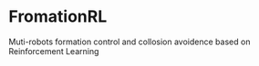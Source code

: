 # FromationRL
Muti-robots formation control and collosion avoidence based on Reinforcement Learning 
